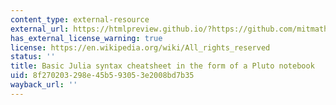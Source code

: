 ```yaml
---
content_type: external-resource
external_url: https://htmlpreview.github.io/?https://github.com/mitmath/18S191/blob/Fall20/lecture_notebooks/Basic%20Julia%20syntax.html
has_external_license_warning: true
license: https://en.wikipedia.org/wiki/All_rights_reserved
status: ''
title: Basic Julia syntax cheatsheet in the form of a Pluto notebook
uid: 8f270203-298e-45b5-9305-3e2008bd7b35
wayback_url: ''
---
```

